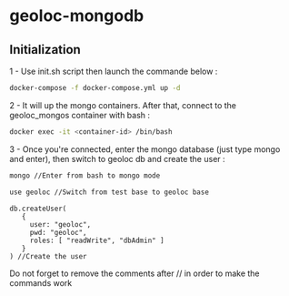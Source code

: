 # geoloc-mongodb

## Initialization

1 - Use init.sh script then launch the commande below : 

```bash
docker-compose -f docker-compose.yml up -d
```

2 - It will up the mongo containers. After that, connect to the geoloc_mongos container with bash : 

```bash
docker exec -it <container-id> /bin/bash
```

3 - Once you're connected, enter the mongo database (just type mongo and enter), then switch to geoloc db and create the user :


```bash
mongo //Enter from bash to mongo mode
```

```bash
use geoloc //Switch from test base to geoloc base
```

```mongodb
db.createUser(
   {
     user: "geoloc",
     pwd: "geoloc",
     roles: [ "readWrite", "dbAdmin" ]
   }
) //Create the user
```
Do not forget to remove the comments after // in order to make the commands work
